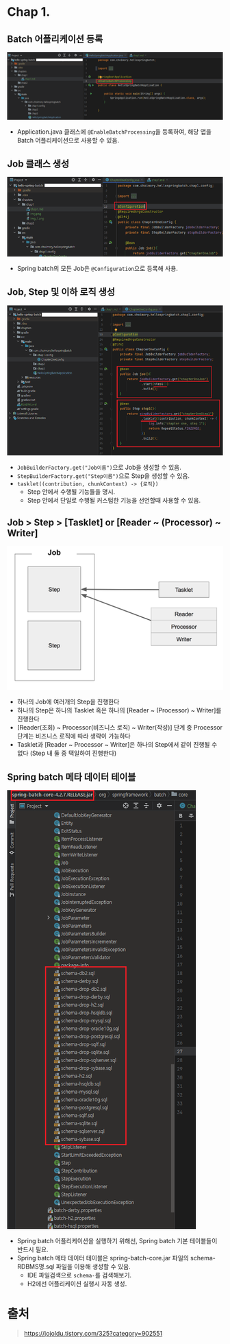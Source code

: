 # Chap 1. 

## Batch 어플리케이션 등록

![img.png](img.png)

- Application.java 클래스에 `@EnableBatchProcessing`을 등록하여, 해당 앱을 Batch 어플리케이션으로 사용할 수 있음.

## Job 클래스 생성

![img_2.png](img_2.png)
    
- Spring batch의 모든 Job은 `@Configuration`으로 등록해 사용.

## Job, Step 및 이하 로직 생성

![img_1.png](img_1.png)

- `JobBuilderFactory.get("Job이름")`으로 Job을 생성할 수 있음.
- `StepBuilderFactory.get("Step이름")`으로 Step을 생성할 수 있음.
- `tasklet((contribution, chunkContext) -> {로직})`
  - Step 안에서 수행될 기능들을 명시.
  - Step 안에서 단일로 수행될 커스텀한 기능을 선언할때 사용할 수 있음.
  
## Job > Step > [Tasklet] or [Reader ~ (Processor) ~ Writer]

![img_4.png](img_4.png)

- 하나의 Job에 여러개의 Step을 진행한다
- 하나의 Step은 하나의 Tasklet 혹은 하나의 [Reader ~ (Processor) ~ Writer]를 진행한다
- [Reader(조회) ~ Processor(비즈니스 로직) ~ Writer(작성)] 단계 중 Processor 단계는 비즈니스 로직에 따라 생략이 가능하다
- Tasklet과 [Reader ~ Processor ~ Writer]은 하나의 Step에서 같이 진행될 수 없다 (Step 내 둘 중 택일하여 진행한다)

## Spring batch 메타 데이터 테이블

![img_3.png](img_3.png)

- Spring batch 어플리케이션을 실행하기 위해선, Spring batch 기본 테이블들이 반드시 필요.
- Spring batch 메타 데이터 테이블은 spring-batch-core.jar 파일의 schema-RDBMS명.sql 파일을 이용해 생성할 수 있음.
    - IDE 파일검색으로 `schema-`를 검색해보기.
    - H2에선 어플리케이션 실행시 자동 생성. 

# 출처

> https://jojoldu.tistory.com/325?category=902551